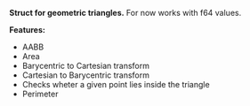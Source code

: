 **Struct for geometric triangles.**
For now works with f64 values.

**Features:**
- AABB
- Area
- Barycentric to Cartesian transform
- Cartesian to Barycentric transform
- Checks wheter a given point lies inside the triangle
- Perimeter